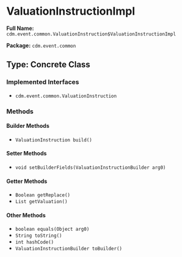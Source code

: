 # ValuationInstructionImpl

**Full Name:** `cdm.event.common.ValuationInstruction$ValuationInstructionImpl`

**Package:** `cdm.event.common`

## Type: Concrete Class

### Implemented Interfaces

- `cdm.event.common.ValuationInstruction`

### Methods

#### Builder Methods

- `ValuationInstruction build()`

#### Setter Methods

- `void setBuilderFields(ValuationInstructionBuilder arg0)`

#### Getter Methods

- `Boolean getReplace()`
- `List getValuation()`

#### Other Methods

- `boolean equals(Object arg0)`
- `String toString()`
- `int hashCode()`
- `ValuationInstructionBuilder toBuilder()`


